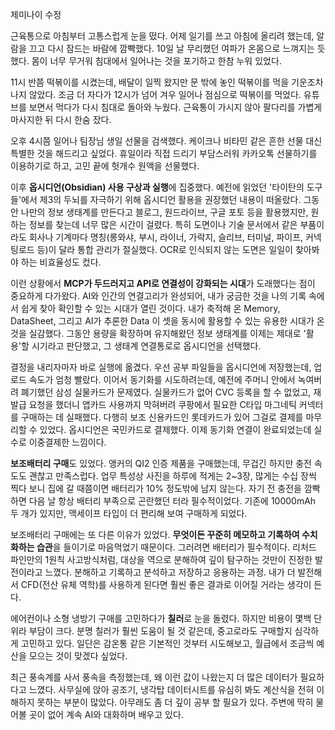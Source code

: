 
제미나이 수정

근육통으로 아침부터 고통스럽게 눈을 떴다. 어제 일기를 쓰고 아침에 올리려 했는데, 알람을 끄고 다시 잠드는 바람에 깜빡했다. 10일 날 무리했던 여파가 온몸으로 느껴지는 듯했다. 몸이 너무 무거워 침대에서 일어나는 것을 포기하고 한참 누워 있었다.

11시 반쯤 떡볶이를 시켰는데, 배달이 일찍 왔지만 문 밖에 놓인 떡볶이를 먹을 기운조차 나지 않았다. 조금 더 자다가 12시가 넘어 겨우 일어나 점심으로 떡볶이를 먹었다. 유튜브를 보면서 먹다가 다시 침대로 돌아와 누웠다. 근육통이 가시지 않아 팔다리를 가볍게 마사지한 뒤 다시 한숨 잤다.

오후 4시쯤 일어나 팀장님 생일 선물을 검색했다. 케이크나 비타민 같은 흔한 선물 대신 특별한 것을 해드리고 싶었다. 휴일이라 직접 드리기 부담스러워 카카오톡 선물하기를 이용하기로 하고, 고민 끝에 헛개수 원액을 선물했다.

이후 **옵시디언(Obsidian) 사용 구상과 실행**에 집중했다. 예전에 읽었던 '타이탄의 도구들'에서 제3의 두뇌를 자극하기 위해 옵시디언 활용을 권장했던 내용이 떠올랐다. 그동안 나만의 정보 생태계를 만든다고 블로그, 원드라이브, 구글 포토 등을 활용했지만, 원하는 정보를 찾는데 너무 많은 시간이 걸렸다. 특히 도면이나 기술 문서에서 같은 부품이라도 회사나 기계마다 명칭(롱와샤, 부시, 라이너, 가락지, 슬리브, 터미널, 파이프, 커넥팅로드 등)이 달라 통합 관리가 절실했다. OCR로 인식되지 않는 도면은 일일이 찾아봐야 하는 비효율성도 컸다.

이런 상황에서 **MCP가 두드러지고 API로 연결성이 강화되는 시대**가 도래했다는 점이 중요하게 다가왔다. AI와 인간의 연결고리가 완성되어, 내가 궁금한 것을 나의 기록 속에서 쉽게 찾아 확인할 수 있는 시대가 열린 것이다. 내가 축적해 온 Memory, DataSheet, 그리고 AI가 추론한 Data 이 셋을 동시에 활용할 수 있는 유용한 시대가 온 것을 실감했다. 그동안 용량을 확장하며 유지해왔던 정보 생태계를 이제는 제대로 '활용'할 시기라고 판단했고, 그 생태계 연결통로로 옵시디언을 선택했다.

결정을 내리자마자 바로 실행에 옮겼다. 우선 공부 파일들을 옵시디언에 저장했는데, 업로드 속도가 엄청 빨랐다. 이어서 동기화를 시도하려는데, 예전에 주머니 안에서 녹여버려 폐기했던 삼성 실물카드가 문제였다. 실물카드가 없어 CVC 등록을 할 수 없었고, 재발급 요청을 했더니 앱카드 사용까지 막혀버려 쿠팡에서 필요한 C타입 마그네틱 커넥터를 구매하는 데 실패했다. 다행히 보조 신용카드인 롯데카드가 있어 그걸로 결제를 마무리할 수 있었다.
옵시디언은 국민카드로 결제했다. 이제 동기화 연결이 완료되었는데 실수로 이중결제한 느낌이다.

**보조배터리 구매**도 있었다. 앵커의 QI2 인증 제품을 구매했는데, 무겁긴 하지만 충전 속도도 괜찮고 만족스럽다. 업무 특성상 사진을 하루에 적게는 2~3장, 많게는 수십 장씩 찍다 보니 집에 갈 때쯤이면 배터리가 10% 정도밖에 남지 않는다. 자기 전 충전을 깜빡하면 다음 날 항상 배터리 부족으로 곤란했던 터라 필수적이었다. 기존에 10000mAh 두 개가 있지만, 맥세이프 타입이 더 편리해 보여 구매하게 되었다.

보조배터리 구매에는 또 다른 이유가 있었다. **무엇이든 꾸준히 메모하고 기록하여 수치화하는 습관**을 들이기로 마음먹었기 때문이다. 그러려면 배터리가 필수적이다. 리처드 파인만의 1원칙 사고방식처럼, 대상을 역으로 분해하여 깊이 탐구하는 것만이 진정한 발전이라고 느꼈다. 분해하고 기록하고 분석하고 저장하고 응용하는 과정. 내가 더 발전해서 CFD(전산 유체 역학)를 사용하게 된다면 훨씬 좋은 결과로 이어질 거라는 생각이 든다.

에어컨이나 소형 냉방기 구매를 고민하다가 **칠러**로 눈을 돌렸다. 하지만 비용이 몇백 단위라 부담이 크다. 분명 칠러가 훨씬 도움이 될 것 같은데, 중고로라도 구매할지 심각하게 고민하고 있다. 일단은 감온통 같은 기본적인 것부터 시도해보고, 월급에서 조금씩 예산을 모으는 것이 맞겠다 싶었다.

최근 풍속계를 사서 풍속을 측정했는데, 왜 이런 값이 나왔는지 더 많은 데이터가 필요하다고 느꼈다. 사무실에 앉아 공조기, 냉각탑 데이터시트를 유심히 봐도 계산식을 전혀 이해하지 못하는 부분이 많았다. 아무래도 좀 더 깊이 공부 할 필요가 있다. 주변에 딱히 물어볼 곳이 없어 계속 AI와 대화하며 배우고 있다.
